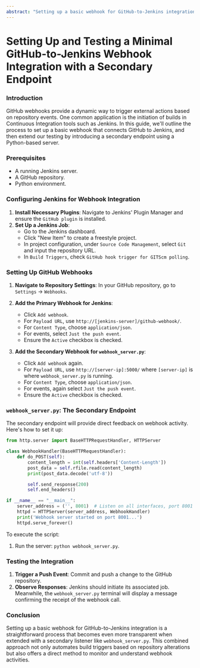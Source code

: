 ```yaml
---
abstract: "Setting up a basic webhook for GitHub-to-Jenkins integration is a straightforward process that becomes even more transparent when extended with a secondary listener like webhook_server.py. This combined approach not only automates build triggers based on repository alterations but also offers a direct method to monitor and understand webhook activities."
---
```


# Setting Up and Testing a Minimal GitHub-to-Jenkins Webhook Integration with a Secondary Endpoint

### Introduction

GitHub webhooks provide a dynamic way to trigger external actions based on repository events. One common application is the initiation of builds in Continuous Integration tools such as Jenkins. In this guide, we'll outline the process to set up a basic webhook that connects GitHub to Jenkins, and then extend our testing by introducing a secondary endpoint using a Python-based server.

### Prerequisites

- A running Jenkins server.
- A GitHub repository.
- Python environment.

### Configuring Jenkins for Webhook Integration

1. **Install Necessary Plugins**: Navigate to Jenkins' Plugin Manager and ensure the `GitHub plugin` is installed.
2. **Set Up a Jenkins Job**:
   - Go to the Jenkins dashboard.
   - Click "New Item" to create a freestyle project.
   - In project configuration, under `Source Code Management`, select `Git` and input the repository URL.
   - In `Build Triggers`, check `GitHub hook trigger for GITScm polling`.

### Setting Up GitHub Webhooks

1. **Navigate to Repository Settings**: In your GitHub repository, go to `Settings` -> `Webhooks`.
2. **Add the Primary Webhook for Jenkins**:

   - Click `Add webhook`.
   - For `Payload URL`, use `http://[jenkins-server]/github-webhook/`.
   - For `Content Type`, choose `application/json`.
   - For events, select `Just the push event`.
   - Ensure the `Active` checkbox is checked.

3. **Add the Secondary Webhook for `webhook_server.py`**:
   - Click `Add webhook` again.
   - For `Payload URL`, use `http://[server-ip]:5000/` where `[server-ip]` is where `webhook_server.py` is running.
   - For `Content Type`, choose `application/json`.
   - For events, again select `Just the push event`.
   - Ensure the `Active` checkbox is checked.

### `webhook_server.py`: The Secondary Endpoint

The secondary endpoint will provide direct feedback on webhook activity. Here's how to set it up:

```python
from http.server import BaseHTTPRequestHandler, HTTPServer

class WebhookHandler(BaseHTTPRequestHandler):
    def do_POST(self):
        content_length = int(self.headers['Content-Length'])
        post_data = self.rfile.read(content_length)
        print(post_data.decode('utf-8'))

        self.send_response(200)
        self.end_headers()

if __name__ == "__main__":
    server_address = ('', 8001)  # Listen on all interfaces, port 8001
    httpd = HTTPServer(server_address, WebhookHandler)
    print('Webhook server started on port 8001...')
    httpd.serve_forever()
```

To execute the script:

1. Run the server: `python webhook_server.py`.

### Testing the Integration

1. **Trigger a Push Event**: Commit and push a change to the GitHub repository.
2. **Observe Responses**: Jenkins should initiate its associated job. Meanwhile, the `webhook_server.py` terminal will display a message confirming the receipt of the webhook call.

### Conclusion

Setting up a basic webhook for GitHub-to-Jenkins integration is a straightforward process that becomes even more transparent when extended with a secondary listener like `webhook_server.py`. This combined approach not only automates build triggers based on repository alterations but also offers a direct method to monitor and understand webhook activities.
